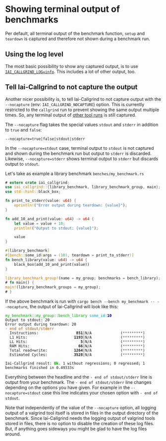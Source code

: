 <!-- markdownlint-disable MD041 MD033 -->

# Showing terminal output of benchmarks

Per default, all terminal output of the benchmark function, `setup` and
`teardown` is captured and therefore not shown during a benchmark run.

## Using the log level

The most basic possibility to show any captured output, is to use
[`IAI_CALLGRIND_LOG=info`](./logging.md). This includes a lot of other output,
too.

## Tell Iai-Callgrind to not capture the output

Another nicer possibility is, to tell Iai-Callgrind to not capture output with
the `--nocapture` (env: `IAI_CALLGRIND_NOCAPTURE`) option. This is currently
restricted to the `callgrind` run to prevent showing the same output multiple
times. So, any terminal output of [other tool runs](../../tools.md) is still
captured.

The `--nocapture` flag takes the special values `stdout` and `stderr` in
addition to `true` and `false`:

`--nocapture=true|false|stdout|stderr`

In the `--nocapture=stdout` case, terminal output to `stdout` is not captured
and shown during the benchmark run but output to `stderr` is discarded.
Likewise, `--nocapture=stderr` shows terminal output to `stderr` but discards
output to `stdout`.

Let's take as example a library benchmark `benches/my_benchmark.rs`

```rust
# extern crate iai_callgrind;
use iai_callgrind::{library_benchmark, library_benchmark_group, main};
use std::hint::black_box;

fn print_to_stderr(value: u64) {
    eprintln!("Error output during teardown: {value}");
}

fn add_10_and_print(value: u64) -> u64 {
    let value = value + 10;
    println!("Output to stdout: {value}");

    value
}

#[library_benchmark]
#[bench::some_id(args = (10), teardown = print_to_stderr)]
fn bench_library(value: u64) -> u64 {
    black_box(add_10_and_print(value))
}

library_benchmark_group!(name = my_group; benchmarks = bench_library);
# fn main() {
main!(library_benchmark_groups = my_group);
# }
```

If the above benchmark is run with `cargo bench --bench my_benchmark --
--nocapture`, the output of Iai-Callgrind will look like this:

<pre><code class="hljs"><span style="color:#0A0">my_benchmark::my_group::bench_library</span> <span style="color:#0AA">some_id</span><span style="color:#0AA">:</span><b><span style="color:#00A">10</span></b>
Output to stdout: 20
Error output during teardown: 20
<span style="color:#A50">-</span> <span style="color:#A50">end of stdout/stderr</span>
  Instructions:     <b>            851</b>|N/A             (<span style="color:#555">*********</span>)
  L1 Hits:          <b>           1193</b>|N/A             (<span style="color:#555">*********</span>)
  LL Hits:          <b>              5</b>|N/A             (<span style="color:#555">*********</span>)
  RAM Hits:         <b>             66</b>|N/A             (<span style="color:#555">*********</span>)
  Total read+write: <b>           1264</b>|N/A             (<span style="color:#555">*********</span>)
  Estimated Cycles: <b>           3528</b>|N/A             (<span style="color:#555">*********</span>)

Iai-Callgrind result: <b><span style="color:#0A0">Ok</span></b>. 1 without regressions; 0 regressed; 1 benchmarks finished in 0.49333s</code></pre>

Everything between the headline and the `- end of stdout/stderr` line is output
from your benchmark. The `- end of stdout/stderr` line changes depending on the
options you have given. For example in the `--nocapture=stdout` case this line
indicates your chosen option with `- end of stdout`.

Note that independently of the value of the `--nocapture` option, all logging
output of a valgrind tool itself is stored in files in the output directory of
the benchmark. Since Iai-Callgrind needs the logging output of valgrind tools
stored in files, there is no option to disable the creation of these log files.
But, if anything goes sideways you might be glad to have the log files around.
